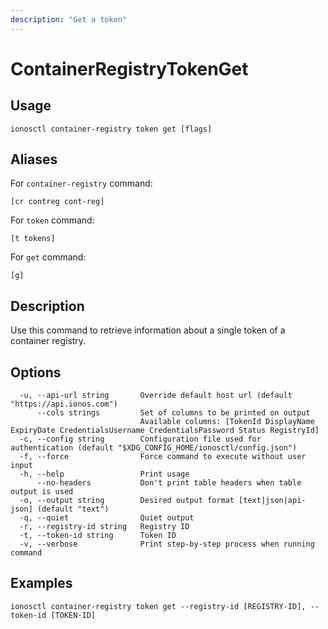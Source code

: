 ```yaml
---
description: "Get a token"
---
```


# ContainerRegistryTokenGet

## Usage

```text
ionosctl container-registry token get [flags]
```

## Aliases

For `container-registry` command:

```text
[cr contreg cont-reg]
```

For `token` command:

```text
[t tokens]
```

For `get` command:

```text
[g]
```

## Description

Use this command to retrieve information about a single token of a container registry.

## Options

```text
  -u, --api-url string       Override default host url (default "https://api.ionos.com")
      --cols strings         Set of columns to be printed on output 
                             Available columns: [TokenId DisplayName ExpiryDate CredentialsUsername CredentialsPassword Status RegistryId]
  -c, --config string        Configuration file used for authentication (default "$XDG_CONFIG_HOME/ionosctl/config.json")
  -f, --force                Force command to execute without user input
  -h, --help                 Print usage
      --no-headers           Don't print table headers when table output is used
  -o, --output string        Desired output format [text|json|api-json] (default "text")
  -q, --quiet                Quiet output
  -r, --registry-id string   Registry ID
  -t, --token-id string      Token ID
  -v, --verbose              Print step-by-step process when running command
```

## Examples

```text
ionosctl container-registry token get --registry-id [REGISTRY-ID], --token-id [TOKEN-ID]
```

